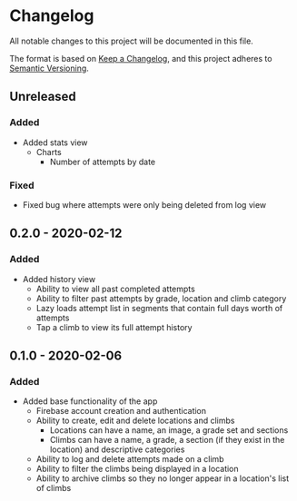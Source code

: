 # Changelog

All notable changes to this project will be documented in this file.

The format is based on [Keep a Changelog](https://keepachangelog.com/en/1.0.0/),
and this project adheres to [Semantic Versioning](https://semver.org/spec/v2.0.0.html).

## Unreleased

### Added

- Added stats view
    - Charts
        - Number of attempts by date

### Fixed

- Fixed bug where attempts were only being deleted from log view

## 0.2.0 - 2020-02-12

### Added

- Added history view
    - Ability to view all past completed attempts
    - Ability to filter past attempts by grade, location and climb category
    - Lazy loads attempt list in segments that contain full days worth of attempts
    - Tap a climb to view its full attempt history

## 0.1.0 - 2020-02-06

### Added

- Added base functionality of the app
    - Firebase account creation and authentication
    - Ability to create, edit and delete locations and climbs
        - Locations can have a name, an image, a grade set and sections
        - Climbs can have a name, a grade, a section (if they exist in the location) and descriptive categories
    - Ability to log and delete attempts made on a climb
    - Ability to filter the climbs being displayed in a location
    - Ability to archive climbs so they no longer appear in a location's list of climbs
